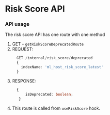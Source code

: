 # Risk Score API

### API usage

The risk score API has one route with one method

1. GET - `getRiskScoreDeprecatedRoute`
2. REQUEST:
    ```typescript
      GET /internal/risk_score/deprecated
      {
        indexName: 'ml_host_risk_score_latest'
      }
      ```
3. RESPONSE:
    ```typescript
      {
          isDeprecated: boolean;
       }
      ```
4. This route is called from `useRiskScore` hook.